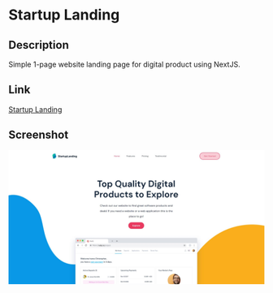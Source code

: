 # Startup Landing

## Description
Simple 1-page website landing page for digital product using NextJS.

## Link
<a href='https://start-up-landing.netlify.app/' target='_blank'>Startup Landing</a>

## Screenshot
<img src='./public/capture.jpg' />
